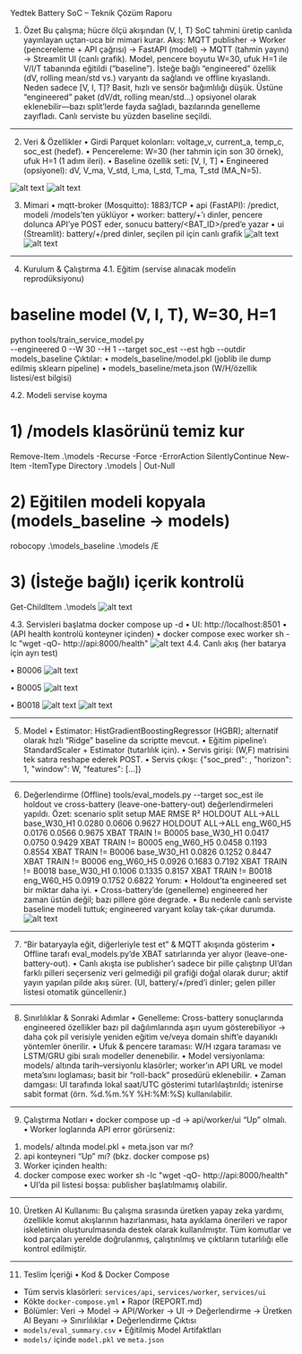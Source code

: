 Yedtek Battery SoC – Teknik Çözüm Raporu
1) Özet
Bu çalışma; hücre ölçü akışından (V, I, T) SoC tahmini üretip canlıda yayınlayan uçtan-uca bir mimari kurar.
Akış: MQTT publisher → Worker (pencereleme + API çağrısı) → FastAPI (model) → MQTT (tahmin yayını) → Streamlit UI (canlı grafik).
Model, pencere boyutu W=30, ufuk H=1 ile V/I/T tabanında eğitildi (“baseline”). İsteğe bağlı “engineered” özellik (dV, rolling mean/std vs.) varyantı da sağlandı ve offline kıyaslandı.
Neden sadece [V, I, T]?
Basit, hızlı ve sensör bağımlılığı düşük. Üstüne “engineered” paket (dV/dt, rolling mean/std…) opsiyonel olarak eklenebilir—bazı split’lerde fayda sağladı, bazılarında genelleme zayıfladı. Canlı serviste bu yüzden baseline seçildi.
________________________________________
2) Veri & Özellikler
•	Girdi Parquet kolonları: voltage_v, current_a, temp_c, soc_est (hedef).
•	Pencereleme: W=30 (her tahmin için son 30 örnek), ufuk H=1 (1 adım ileri).
•	Baseline özellik seti: [V, I, T]
•	Engineered (opsiyonel): dV, V_ma, V_std, I_ma, I_std, T_ma, T_std (MA_N=5).
 
![alt text](image-3.png)
![alt text](image-4.png)

3) Mimari
•	mqtt-broker (Mosquitto): 1883/TCP
•	api (FastAPI): /predict, modeli /models’ten yüklüyor
•	worker: battery/+’ı dinler, pencere dolunca API’ye POST eder, sonucu battery/<BAT_ID>/pred’e yazar
•	ui (Streamlit): battery/+/pred dinler, seçilen pil için canlı grafik
![alt text](image-2.png)
 ![alt text](image-5.png)
 
________________________________________
4) Kurulum & Çalıştırma
4.1. Eğitim (servise alınacak modelin reprodüksiyonu)
# baseline model (V, I, T), W=30, H=1
python tools/train_service_model.py \
  --engineered 0 --W 30 --H 1 --target soc_est --est hgb --outdir models_baseline
Çıktılar:
•	models_baseline/model.pkl (joblib ile dump edilmiş sklearn pipeline)
•	models_baseline/meta.json (W/H/özellik listesi/est bilgisi)

4.2. Modeli servise koyma

# 1) /models klasörünü temiz kur
Remove-Item .\models -Recurse -Force -ErrorAction SilentlyContinue
New-Item -ItemType Directory .\models | Out-Null

# 2) Eğitilen modeli kopyala (models_baseline → models)
robocopy .\models_baseline .\models /E

# 3) (İsteğe bağlı) içerik kontrolü
Get-ChildItem .\models
 ![alt text](image-6.png)

4.3. Servisleri başlatma
docker compose up -d
•	UI: http://localhost:8501
•	(API health kontrolü konteyner içinden)
•	docker compose exec worker sh -lc "wget -qO- http://api:8000/health"
  ![alt text](image-7.png)
4.4. Canlı akış (her batarya için ayrı test)

•	B0006
 ![alt text](image-8.png)


•	B0005 
![alt text](image-9.png)
 








•	B0018 
![alt text](image-10.png)
![alt text](image-11.png)
 
 
________________________________________
5) Model
•	Estimator: HistGradientBoostingRegressor (HGBR); alternatif olarak hızlı “Ridge” baseline da scriptte mevcut.
•	Eğitim pipeline’ı StandardScaler + Estimator (tutarlılık için).
•	Servis girişi: (W,F) matrisini tek satıra reshape ederek POST.
•	Servis çıkışı: {"soc_pred": <float>, "horizon": 1, "window": W, "features": [...]}
________________________________________
6) Değerlendirme (Offline)
tools/eval_models.py --target soc_est ile holdout ve cross-battery (leave-one-battery-out) değerlendirmeleri yapıldı.
Özet:
scenario	split	setup	MAE	RMSE	R²
HOLDOUT	ALL→ALL	base_W30_H1	0.0280	0.0606	0.9627
HOLDOUT	ALL→ALL	eng_W60_H5	0.0176	0.0566	0.9675
XBAT	TRAIN != B0005	base_W30_H1	0.0417	0.0750	0.9429
XBAT	TRAIN != B0005	eng_W60_H5	0.0458	0.1193	0.8554
XBAT	TRAIN != B0006	base_W30_H1	0.0826	0.1252	0.8447
XBAT	TRAIN != B0006	eng_W60_H5	0.0926	0.1683	0.7192
XBAT	TRAIN != B0018	base_W30_H1	0.1006	0.1335	0.8157
XBAT	TRAIN != B0018	eng_W60_H5	0.0919	0.1752	0.6822
Yorum:
•	Holdout’ta engineered set bir miktar daha iyi.
•	Cross-battery’de (genelleme) engineered her zaman üstün değil; bazı pillere göre degrade.
•	Bu nedenle canlı serviste baseline modeli tuttuk; engineered varyant kolay tak-çıkar durumda.
![alt text](image-12.png)
 ________________________________________
7) “Bir bataryayla eğit, diğerleriyle test et” & MQTT akışında gösterim
•	Offline tarafı eval_models.py’de XBAT satırlarında yer alıyor (leave-one-battery-out).
•	Canlı akışta ise publisher’ı sadece bir pille çalıştırıp UI’dan farklı pilleri seçerseniz veri gelmediği pil grafiği doğal olarak durur; aktif yayın yapılan pilde akış sürer. (UI, battery/+/pred’i dinler; gelen piller listesi otomatik güncellenir.)
________________________________________
8) Sınırlılıklar & Sonraki Adımlar
•	Genelleme: Cross-battery sonuçlarında engineered özellikler bazı pil dağılımlarında aşırı uyum gösterebiliyor → daha çok pil verisiyle yeniden eğitim ve/veya domain shift’e dayanıklı yöntemler önerilir.
•	Ufuk & pencere taraması: W/H ızgara taraması ve LSTM/GRU gibi sıralı modeller denenebilir.
•	Model versiyonlama: models/ altında tarih–versiyonlu klasörler; worker’ın API URL ve model meta’sını loglaması; basit bir “roll-back” prosedürü eklenebilir.
•	Zaman damgası: UI tarafında lokal saat/UTC gösterimi tutarlılaştırıldı; istenirse sabit format (örn. %d.%m.%Y %H:%M:%S) kullanılabilir.
________________________________________

9) Çalıştırma Notları 
•	docker compose up -d → api/worker/ui “Up” olmalı.
•	Worker loglarında API error görürseniz:
1.	models/ altında model.pkl + meta.json var mı?
2.	api konteyneri “Up” mı? (bkz. docker compose ps)
3.	Worker içinden health:
4.	docker compose exec worker sh -lc "wget -qO- http://api:8000/health"
•	UI’da pil listesi boşsa: publisher başlatılmamış olabilir.
________________________________________
10) Üretken AI Kullanımı:
Bu çalışma sırasında üretken yapay zeka yardımı, özellikle komut akışlarının hazırlanması, hata ayıklama önerileri ve rapor iskeletinin oluşturulmasında destek olarak kullanılmıştır. Tüm komutlar ve kod parçaları yerelde doğrulanmış, çalıştırılmış ve çıktıların tutarlılığı elle kontrol edilmiştir.
________________________________________
11) Teslim İçeriği
•	Kod & Docker Compose
  - Tüm servis klasörleri: `services/api`, `services/worker`, `services/ui`
  - Kökte `docker-compose.yml`
•	Rapor (REPORT.md)
  - Bölümler: Veri → Model → API/Worker → UI → Değerlendirme → Üretken AI Beyanı → Sınırlılıklar
•	Değerlendirme Çıktısı
  - `models/eval_summary.csv`
•	Eğitilmiş Model Artifaktları
  - `models/` içinde `model.pkl` ve `meta.json`


